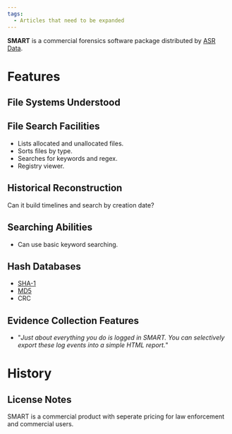 ```yaml
---
tags:
  - Articles that need to be expanded
---
```

**SMART** is a commercial forensics software package distributed by [ASR
Data](asr_data.md).

# Features

## File Systems Understood

## File Search Facilities

- Lists allocated and unallocated files.
- Sorts files by type.
- Searches for keywords and regex.
- Registry viewer.

## Historical Reconstruction

Can it build timelines and search by creation date?

## Searching Abilities

- Can use basic keyword searching.

## Hash Databases

- [SHA-1](sha-1.md)
- [MD5](md5.md)
- CRC

## Evidence Collection Features

- "*Just about everything you do is logged in SMART. You can selectively
  export these log events into a simple HTML report.*"

# History

## License Notes

SMART is a commercial product with seperate pricing for law enforcement
and commercial users.
